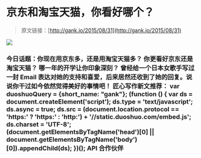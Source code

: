 # 京东和淘宝天猫，你看好哪个？

> 原文链接：[http://gank.io/2015/08/31](http://gank.io/2015/08/31)

![](http://ww3.sinaimg.cn/large/7a8aed7bgw1evljjs3qxlj20go0gmdiu.jpg)

### 今日话题：你现在用京东多，还是用淘宝天猫多？ 你更看好京东还是淘宝天猫？                                                                        哪一年的开学让你印象深刻？                                                                                            曾经给一个日本女歌手写过一封 Email 表达对她的支持和喜爱，后来居然还收到了她的回复。说说你干过如今依然觉得美好的事情吧！                                                                                    匠心写作新文推荐：                                                                                var duoshuoQuery = {short_name: "gank"};    (function () {        var ds = document.createElement('script');        ds.type = 'text/javascript';        ds.async = true;        ds.src = (document.location.protocol == 'https:' ? 'https:' : 'http:') + '//static.duoshuo.com/embed.js';        ds.charset = 'UTF-8';        (document.getElementsByTagName('head')[0]        || document.getElementsByTagName('body')[0]).appendChild(ds);    })();                                API                            合作伙伴                                    


